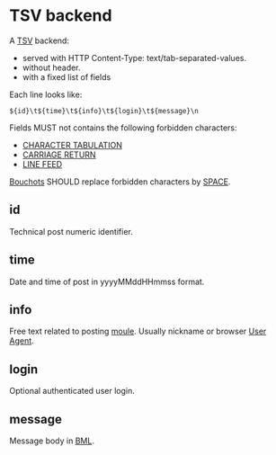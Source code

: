 # TSV backend

A [TSV](https://en.wikipedia.org/wiki/Tab-separated_values) backend:

- served with HTTP Content-Type: text/tab-separated-values.
- without header.
- with a fixed list of fields

Each line looks like:

```
${id}\t${time}\t${info}\t${login}\t${message}\n
```

Fields MUST not contains the following forbidden characters:

- [CHARACTER TABULATION](http://www.fileformat.info/info/unicode/char/0009/index.htm)
- [CARRIAGE RETURN](http://www.fileformat.info/info/unicode/char/000D/index.htm)
- [LINE FEED](http://www.fileformat.info/info/unicode/char/000A/index.htm)

[Bouchots](./bouchot.md) SHOULD replace forbidden characters by
[SPACE](http://www.fileformat.info/info/unicode/char/0020/index.htm).

## id

Technical post numeric identifier.

## time

Date and time of post in yyyyMMddHHmmss format.

## info

Free text related to posting [moule](./moules.md). Usually nickname or browser [User Agent](https://en.wikipedia.org/wiki/User_agent).

## login

Optional authenticated  user login.

## message

Message body in [BML](./standard_bml.md).